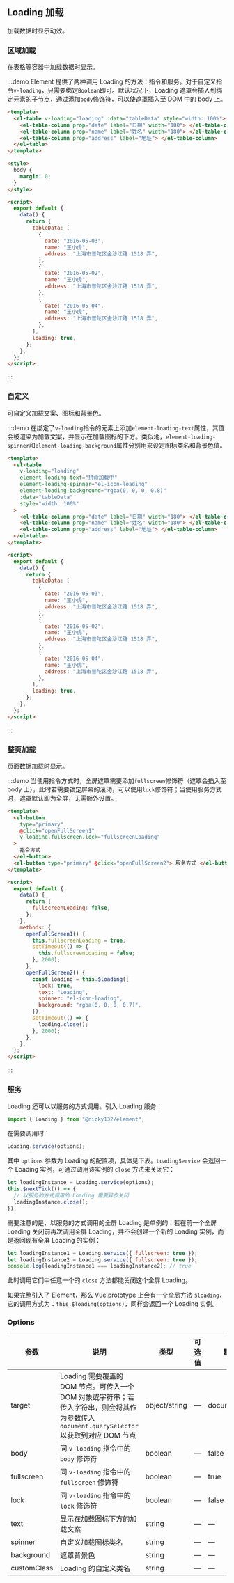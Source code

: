 ## Loading 加载

加载数据时显示动效。

### 区域加载

在表格等容器中加载数据时显示。

:::demo Element 提供了两种调用 Loading 的方法：指令和服务。对于自定义指令`v-loading`，只需要绑定`Boolean`即可。默认状况下，Loading 遮罩会插入到绑定元素的子节点，通过添加`body`修饰符，可以使遮罩插入至 DOM 中的 body 上。

```html
<template>
  <el-table v-loading="loading" :data="tableData" style="width: 100%">
    <el-table-column prop="date" label="日期" width="180"> </el-table-column>
    <el-table-column prop="name" label="姓名" width="180"> </el-table-column>
    <el-table-column prop="address" label="地址"> </el-table-column>
  </el-table>
</template>

<style>
  body {
    margin: 0;
  }
</style>

<script>
  export default {
    data() {
      return {
        tableData: [
          {
            date: "2016-05-03",
            name: "王小虎",
            address: "上海市普陀区金沙江路 1518 弄",
          },
          {
            date: "2016-05-02",
            name: "王小虎",
            address: "上海市普陀区金沙江路 1518 弄",
          },
          {
            date: "2016-05-04",
            name: "王小虎",
            address: "上海市普陀区金沙江路 1518 弄",
          },
        ],
        loading: true,
      };
    },
  };
</script>
```

:::

### 自定义

可自定义加载文案、图标和背景色。

:::demo 在绑定了`v-loading`指令的元素上添加`element-loading-text`属性，其值会被渲染为加载文案，并显示在加载图标的下方。类似地，`element-loading-spinner`和`element-loading-background`属性分别用来设定图标类名和背景色值。

```html
<template>
  <el-table
    v-loading="loading"
    element-loading-text="拼命加载中"
    element-loading-spinner="el-icon-loading"
    element-loading-background="rgba(0, 0, 0, 0.8)"
    :data="tableData"
    style="width: 100%"
  >
    <el-table-column prop="date" label="日期" width="180"> </el-table-column>
    <el-table-column prop="name" label="姓名" width="180"> </el-table-column>
    <el-table-column prop="address" label="地址"> </el-table-column>
  </el-table>
</template>

<script>
  export default {
    data() {
      return {
        tableData: [
          {
            date: "2016-05-03",
            name: "王小虎",
            address: "上海市普陀区金沙江路 1518 弄",
          },
          {
            date: "2016-05-02",
            name: "王小虎",
            address: "上海市普陀区金沙江路 1518 弄",
          },
          {
            date: "2016-05-04",
            name: "王小虎",
            address: "上海市普陀区金沙江路 1518 弄",
          },
        ],
        loading: true,
      };
    },
  };
</script>
```

:::

### 整页加载

页面数据加载时显示。

:::demo 当使用指令方式时，全屏遮罩需要添加`fullscreen`修饰符（遮罩会插入至 body 上），此时若需要锁定屏幕的滚动，可以使用`lock`修饰符；当使用服务方式时，遮罩默认即为全屏，无需额外设置。

```html
<template>
  <el-button
    type="primary"
    @click="openFullScreen1"
    v-loading.fullscreen.lock="fullscreenLoading"
  >
    指令方式
  </el-button>
  <el-button type="primary" @click="openFullScreen2"> 服务方式 </el-button>
</template>

<script>
  export default {
    data() {
      return {
        fullscreenLoading: false,
      };
    },
    methods: {
      openFullScreen1() {
        this.fullscreenLoading = true;
        setTimeout(() => {
          this.fullscreenLoading = false;
        }, 2000);
      },
      openFullScreen2() {
        const loading = this.$loading({
          lock: true,
          text: "Loading",
          spinner: "el-icon-loading",
          background: "rgba(0, 0, 0, 0.7)",
        });
        setTimeout(() => {
          loading.close();
        }, 2000);
      },
    },
  };
</script>
```

:::

### 服务

Loading 还可以以服务的方式调用。引入 Loading 服务：

```javascript
import { Loading } from "@nicky132/element";
```

在需要调用时：

```javascript
Loading.service(options);
```

其中 `options` 参数为 Loading 的配置项，具体见下表。`LoadingService` 会返回一个 Loading 实例，可通过调用该实例的 `close` 方法来关闭它：

```javascript
let loadingInstance = Loading.service(options);
this.$nextTick(() => {
  // 以服务的方式调用的 Loading 需要异步关闭
  loadingInstance.close();
});
```

需要注意的是，以服务的方式调用的全屏 Loading 是单例的：若在前一个全屏 Loading 关闭前再次调用全屏 Loading，并不会创建一个新的 Loading 实例，而是返回现有全屏 Loading 的实例：

```javascript
let loadingInstance1 = Loading.service({ fullscreen: true });
let loadingInstance2 = Loading.service({ fullscreen: true });
console.log(loadingInstance1 === loadingInstance2); // true
```

此时调用它们中任意一个的 `close` 方法都能关闭这个全屏 Loading。

如果完整引入了 Element，那么 Vue.prototype 上会有一个全局方法 `$loading`，它的调用方式为：`this.$loading(options)`，同样会返回一个 Loading 实例。

### Options

| 参数        | 说明                                                                                                                                       | 类型          | 可选值 | 默认值        |
| ----------- | ------------------------------------------------------------------------------------------------------------------------------------------ | ------------- | ------ | ------------- |
| target      | Loading 需要覆盖的 DOM 节点。可传入一个 DOM 对象或字符串；若传入字符串，则会将其作为参数传入 `document.querySelector`以获取到对应 DOM 节点 | object/string | —      | document.body |
| body        | 同 `v-loading` 指令中的 `body` 修饰符                                                                                                      | boolean       | —      | false         |
| fullscreen  | 同 `v-loading` 指令中的 `fullscreen` 修饰符                                                                                                | boolean       | —      | true          |
| lock        | 同 `v-loading` 指令中的 `lock` 修饰符                                                                                                      | boolean       | —      | false         |
| text        | 显示在加载图标下方的加载文案                                                                                                               | string        | —      | —             |
| spinner     | 自定义加载图标类名                                                                                                                         | string        | —      | —             |
| background  | 遮罩背景色                                                                                                                                 | string        | —      | —             |
| customClass | Loading 的自定义类名                                                                                                                       | string        | —      | —             |
